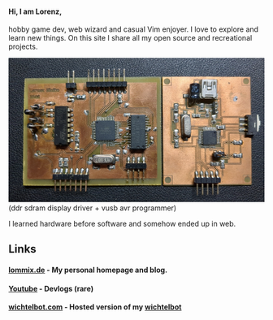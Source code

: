 #### Hi, I am Lorenz,

hobby game dev, web wizard and casual Vim enjoyer.
I love to explore and learn new things. On this site I share all my open source and recreational projects.


![My childhood](assets/mcu_teens.jpg)
(ddr sdram display driver + vusb avr programmer)

I learned hardware before software and somehow ended up in web.

## Links

#### **[lommix.de](https://lommix.de) - My personal homepage and blog.**

#### **[Youtube](https://www.youtube.com/channel/UCd1BUXaUHWnnNLWknIgxFHg) - Devlogs (rare)**

#### **[wichtelbot.com](https://www.wichtelbot.com) - Hosted version of my [wichtelbot]("https://github.com/lommix")**
